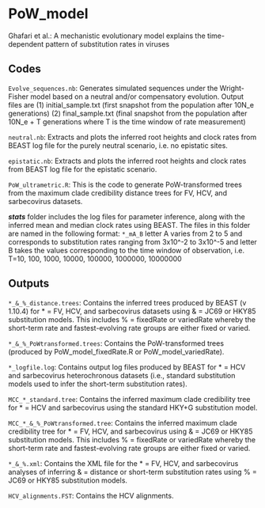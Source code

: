# PoW_model

Ghafari et al.: A mechanistic evolutionary model explains the time-dependent pattern of substitution rates in viruses


## Codes

`Evolve_sequences.nb`: Generates simulated sequences under the Wright-Fisher model based on a neutral and/or compensatory evolution. 
Output files are (1) initial_sample.txt (first snapshot from the population after 10N_e generations) (2) final_sample.txt (final snapshot from the population after 10N_e + T generations where T is the time window of rate measurement)

`neutral.nb`: Extracts and plots the inferred root heights and clock rates from BEAST log file for the purely neutral scenario, i.e. no epistatic sites. 

`epistatic.nb`: Extracts and plots the inferred root heights and clock rates from BEAST log file for the epistatic scenario.

`PoW_ultrametric.R`: This is the code to generate PoW-transformed trees from the maximum clade credibility distance trees for FV, HCV, and sarbecovirus datasets.

***stats*** folder includes the log files for parameter inference, along with the inferred mean and median clock rates using BEAST.
The files in this folder are named in the following format: `*_mA_B` letter A varies from 2 to 5 and corresponds to substitution rates ranging from 3x10^-2 to 3x10^-5 and letter B takes the values corresponding to the time window of observation, i.e. T=10, 100, 1000, 10000, 100000, 1000000, 10000000

## Outputs

`*_&_%_distance.trees`: Contains the inferred trees produced by BEAST (v 1.10.4) for * = FV, HCV, and sarbecovirus datasets using & = JC69 or HKY85 substitution models. This includes % = fixedRate or variedRate whereby the short-term rate and fastest-evolving rate groups are either fixed or varied.

`*_&_%_PoWtransformed.trees`: Contains the PoW-transformed trees (produced by PoW_model_fixedRate.R or PoW_model_variedRate).

`*_logfile.log`: Contains output log files produced by BEAST for * = HCV and sarbecovirus heterochronous datasets (i.e., standard substitution models used to infer the short-term substitution rates).

`MCC_*_standard.tree`: Contains the inferred maximum clade credibility tree for * = HCV and sarbecovirus using the standard HKY+G substitution model.

`MCC_*_&_%_PoWtransformed.tree`: Contains the inferred maximum clade credibility tree for * = FV, HCV, and sarbecovirus using & = JC69 or HKY85 substitution models. This includes % = fixedRate or variedRate whereby the short-term rate and fastest-evolving rate groups are either fixed or varied.

`*_&_%.xml`: Contains the XML file for the * = FV, HCV, and sarbecovirus analyses of inferring & = distance or short-term substitution rates using % = JC69 or HKY85 substitution models.

`HCV_alignments.FST`: Contains the HCV alignments.